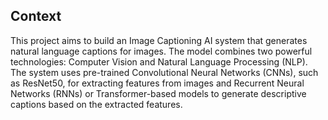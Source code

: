 ## Context
This project aims to build an Image Captioning AI system that generates natural language captions for images. The model combines two powerful technologies: Computer Vision and Natural Language Processing (NLP). The system uses pre-trained Convolutional Neural Networks (CNNs), such as ResNet50, for extracting features from images and Recurrent Neural Networks (RNNs) or Transformer-based models to generate descriptive captions based on the extracted features.
